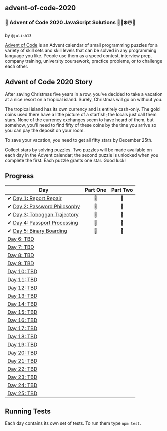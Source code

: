 ## advent-of-code-2020

### 🎄 Advent of Code 2020 JavaScript Solutions 🎅🌟❄️☃️🎁

by `@julish13`

[Advent of Code](https://adventofcode.com/2020) is an Advent calendar of small programming puzzles for a variety of skill sets and skill levels that can be solved in any programming language you like. People use them as a speed contest, interview prep, company training, university coursework, practice problems, or to challenge each other.

## Advent of Code 2020 Story

After saving Christmas five years in a row, you've decided to take a vacation at a nice resort on a tropical island. Surely, Christmas will go on without you.

The tropical island has its own currency and is entirely cash-only. The gold coins used there have a little picture of a starfish; the locals just call them stars. None of the currency exchanges seem to have heard of them, but somehow, you'll need to find fifty of these coins by the time you arrive so you can pay the deposit on your room.

To save your vacation, you need to get all fifty stars by December 25th.

Collect stars by solving puzzles. Two puzzles will be made available on each day in the Advent calendar; the second puzzle is unlocked when you complete the first. Each puzzle grants one star. Good luck!

## Progress

| Day                                                                                             | Part One | Part Two |
| ----------------------------------------------------------------------------------------------- | :------: | :------: |
| ✔ [Day 1: Report Repair](https://github.com/julish13/advent-of-code-2020/tree/main/day-1)       |    🌟    |    🌟    |
| ✔ [Day 2: Password Philosophy](https://github.com/julish13/advent-of-code-2020/tree/main/day-2) |    🌟    |    🌟    |
| ✔ [Day 3: Toboggan Trajectory](https://github.com/julish13/advent-of-code-2020/tree/main/day-3) |    🌟    |    🌟    |
| ✔ [Day 4: Passport Processing](https://github.com/julish13/advent-of-code-2020/tree/main/day-4) |    🌟    |    🌟    |
| ✔ [Day 5: Binary Boarding](https://github.com/julish13/advent-of-code-2020/tree/main/day-5)     |    🌟    |    🌟    |
| [Day 6: TBD]()                                                                                  |          |          |
| [Day 7: TBD]()                                                                                  |          |          |
| [Day 8: TBD]()                                                                                  |          |          |
| [Day 9: TBD]()                                                                                  |          |          |
| [Day 10: TBD]()                                                                                 |          |          |
| [Day 11: TBD]()                                                                                 |          |          |
| [Day 12: TBD]()                                                                                 |          |          |
| [Day 13: TBD]()                                                                                 |          |          |
| [Day 14: TBD]()                                                                                 |          |          |
| [Day 15: TBD]()                                                                                 |          |          |
| [Day 16: TBD]()                                                                                 |          |          |
| [Day 17: TBD]()                                                                                 |          |          |
| [Day 18: TBD]()                                                                                 |          |          |
| [Day 19: TBD]()                                                                                 |          |          |
| [Day 20: TBD]()                                                                                 |          |          |
| [Day 21: TBD]()                                                                                 |          |          |
| [Day 22: TBD]()                                                                                 |          |          |
| [Day 23: TBD]()                                                                                 |          |          |
| [Day 24: TBD]()                                                                                 |          |          |
| [Day 25: TBD]()                                                                                 |          |          |

## Running Tests

Each day contains its own set of tests. To run them type `npm test`.
